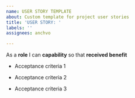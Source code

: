 ```yaml
---
name: USER STORY TEMPLATE
about: Custom template for project user stories
title: 'USER STORY: '
labels: ''
assignees: anchvo

---
```


As a **role** I can **capability** so that **received benefit**

- Acceptance criteria 1

- Acceptance criteria 2

- Acceptance criteria 3
